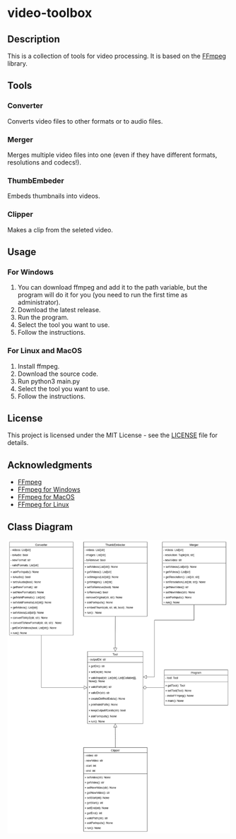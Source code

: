 # video-toolbox

## Description

This is a collection of tools for video processing. It is based on the [FFmpeg](https://ffmpeg.org/) library.

## Tools

### Converter

Converts video files to other formats or to audio files.

### Merger

Merges multiple video files into one (even if they have different formats, resolutions and codecs!).

### ThumbEmbeder

Embeds thumbnails into videos.

### Clipper

Makes a clip from the seleted video.

## Usage

### For Windows

1. You can download ffmpeg and add it to the path variable, but the program will do it for you (you need to run the first time as administrator).
2. Download the latest release.
3. Run the program.
4. Select the tool you want to use.
5. Follow the instructions.

### For Linux and MacOS

1. Install ffmpeg.
2. Download the source code.
3. Run python3 main.py
4. Select the tool you want to use.
5. Follow the instructions.

## License

This project is licensed under the MIT License - see the [LICENSE](LICENSE) file for details.

## Acknowledgments

* [FFmpeg](https://ffmpeg.org/)
* [FFmpeg for Windows](https://www.gyan.dev/ffmpeg/builds/)
* [FFmpeg for MacOS](https://evermeet.cx/ffmpeg/)
* [FFmpeg for Linux](https://ffmpeg.org/download.html)

## Class Diagram

![Class Diagram](Video-Toolbox.drawio.png)
